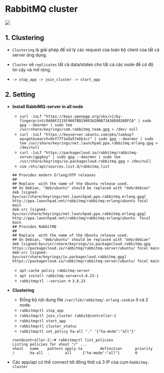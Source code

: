 # RabbitMQ cluster

![](https://i.ibb.co/wscTd9f/Screenshot-from-2021-10-05-14-21-45.png)

## 1. Clustering
- `Clustering` là giải pháp để xử lý các request của toàn bộ client của tất cả server ứng dụng.
- `Cluster` sẽ `replicates` tất cả data/states cho tất cả các node để có độ tin cậy và mở rộng.

- `-> stop_app -> join_cluster -> start_app`

## 2. Setting
- **Install RabbiMQ-server in all node**
    - `curl -1sLf "https://keys.openpgp.org/vks/v1/by-fingerprint/0A9AF2115F4687BD29803A206B73A36E6026DFCA" | sudo gpg --dearmor | sudo tee /usr/share/keyrings/com.rabbitmq.team.gpg > /dev/
null`
    - `curl -1sLf "https://keyserver.ubuntu.com/pks/lookup?op=get&search=0xf77f1eda57ebb1cc" | sudo gpg --dearmor | sudo tee /usr/share/keyrings/net.launchpad.ppa.rabbitmq.erlang.gpg > /dev/null`
    - `curl -1sLf "https://packagecloud.io/rabbitmq/rabbitmq-server/gpgkey" | sudo gpg --dearmor | sudo tee /usr/share/keyrings/io.packagecloud.rabbitmq.gpg > /dev/null`                      
    - `vim /etc/apt/sources.list.d/rabbitmq.list`
    ```
    ## Provides modern Erlang/OTP releases
    ##
    ## Replace  with the name of the Ubuntu release used.
    ## On Debian, "deb/ubuntu" should be replaced with "deb/debian"
    deb [signed-by=/usr/share/keyrings/net.launchpad.ppa.rabbitmq.erlang.gpg] http://ppa.launchpad.net/rabbitmq/rabbitmq-erlang/ubuntu focal    main
    deb-src [signed-by=/usr/share/keyrings/net.launchpad.ppa.rabbitmq.erlang.gpg] http://ppa.launchpad.net/rabbitmq/rabbitmq-erlang/ubuntu  focal main
    ## Provides RabbitMQ
    ##
    ## Replace  with the name of the Ubuntu release used.
    ## On Debian, "deb/ubuntu" should be replaced with "deb/debian"
    deb [signed-by=/usr/share/keyrings/io.packagecloud.rabbitmq.gpg https://packagecloud.io/rabbitmq/rabbitmq-server/ubuntu/ focal main
    deb-src [signed-by=/usr/share/keyrings/io.packagecloud.rabbitmq.gpg] https://packagecloud.io/rabbitmq/rabbitmq-server/ubuntu/ focal main
    ```
    - `apt-cache policy rabbitmq-server`
    - `apt install rabbitmq-server=3.8.23-1`
    - `rabbitmqctl --version` -> `3.8.23`

- **Clustering**
    - Đồng bộ nội dung file `/var/lib/rabbitmq/.erlang.cookie` ở cả 2 node.
    - `rabbitmqctl stop_app`
    - `rabbitmqctl join_cluster rabbit@controller-1`
    - `rabbitmqctl start_app`
    - `rabbitmqctl cluster_status`
    - `rabbitmqctl set_policy ha-all "." '{"ha-mode":"all"}'`

    ```
    root@controller-2:~# rabbitmqctl list_policies
    Listing policies for vhost "/" ...
    vhost   name    pattern apply-to        definition      priority
    /       ha-all  .       all     {"ha-mode":"all"}       0
    ```
- Các app/api có thể connect tới đồng thời cả 3 IP của cụm `Rabbitmq-cluster`







